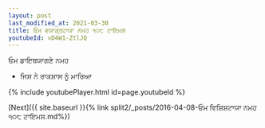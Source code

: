 ```yaml
---
layout: post
last_modified_at: 2021-03-30
title: ਓਮ ਵਯਾਗ੍ਰਹਾਯਾ ਨਮਹ ੧੦੮ ਟਾਇਮਸ
youtubeId: vD4W1-ZtlJQ
---
```

 
 
 ਓਮ ਡਾਇਥਯਾਗਣੇ ਨਮਹ  
 
 -  ਜਿਸ ਨੇ ਰਾਕਸ਼ਾਸ ਨੂੰ ਮਾਰਿਆ 
 
  
 
  
 
 
 
 
 
 


{% include youtubePlayer.html id=page.youtubeId %}
 
[Next]({{ site.baseurl }}{% link  split2/_posts/2016-04-08-ਓਮ ਵਿਸ਼ਿਸ਼ਟਾਯਾ ਨਮਹ ੧੦੮ ਟਾਇਮਸ.md%})
 
